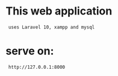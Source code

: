 # This web application
     uses Laravel 10, xampp and mysql

# serve on:
     http://127.0.0.1:8000


     